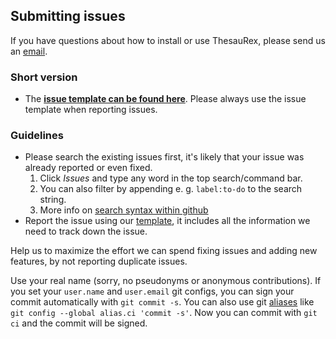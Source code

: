 ## Submitting issues
If you have questions about how to install or use ThesauRex, please send us an [email](mailto:spacialist@escience.uni-tuebingen.de).

### Short version
- The [**issue template can be found here**][template]. Please always use the issue template when reporting issues.

### Guidelines
- Please search the existing issues first, it's likely that your issue was already reported or even fixed.
  1. Click _Issues_ and type any word in the top search/command bar.
  2. You can also filter by appending e. g. `label:to-do` to the search string.
  3. More info on [search syntax within github](https://help.github.com/articles/searching-issues)
- Report the issue using our [template][template], it includes all the information we need to track down the issue.

Help us to maximize the effort we can spend fixing issues and adding new features, by not reporting duplicate issues.

[template]: https://raw.githubusercontent.com/eScienceCenter/ThesauRex/master/issue_template.md

Use your real name (sorry, no pseudonyms or anonymous contributions).
If you set your `user.name` and `user.email` git configs, you can sign your
commit automatically with `git commit -s`. You can also use git [aliases](https://git-scm.com/book/tr/v2/Git-Basics-Git-Aliases)
like `git config --global alias.ci 'commit -s'`. Now you can commit with
`git ci` and the commit will be signed.


